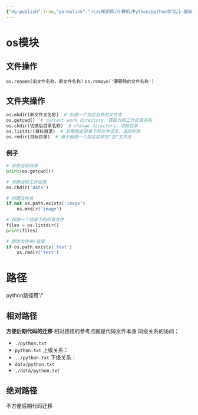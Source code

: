 ```yaml
---
{"dg-publish":true,"permalink":"/czc知识库/计算机/Python/python学习/1-基础的基础/210-文件和文件夹操作（os模块）/","dgPassFrontmatter":true,"created":"2024-11-12T10:59:49.697+08:00","updated":"2024-12-08T12:39:45.340+08:00"}
---
```



# os模块
## 文件操作
`os.rename(旧文件名称，新文件名称)`
`os.remove('要删除的文件名称')`
## 文件夹操作
```python
os.mkdir(新文件夹名称)  # 创建一个指定名称的文件夹
os.getcwd()  # current work directory，获取当前工作目录名称
os.chdir(切换后目录名称)  # change directory，切换目录
os.listdir(目标目录)  # 获取指定目录下的文件信息，返回列表
os.rmdir(目标目录)  # 用于删除一个指定名称的"空"文件夹
```
### 例子
```python
# 获取当前目录
print(os.getcwd())

# 切换当前工作目录
os.chdir('data')

# 创建文件夹
if not os.path.exists('image')
	os.mkdir('image')

# 获取一个目录下的所有文件
files = os.listdir()
print(files)

# 删除文件夹/目录
if os.path.exists('test')
	os.rmdir('test')
```
# 路径
python路径用'/'
## 相对路径
**方便后期代码的迁移**
相对路径的参考点就是代码文件本身
同级关系的访问：
- `./python.txt`
- `python.txt`
上级关系：
- `../python.txt`
下级关系：
- `data/python.txt`
- `./data/python.txt`
## 绝对路径
不方便后期代码迁移